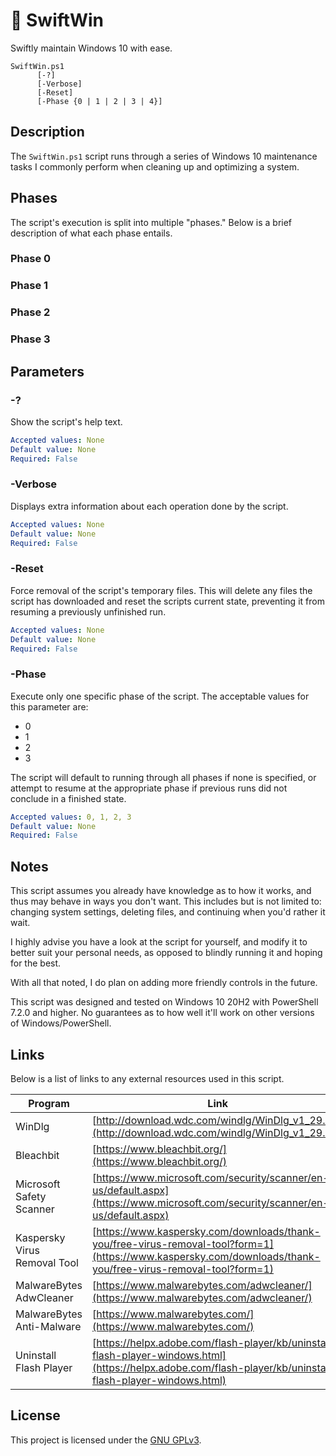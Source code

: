 # 🔮 SwiftWin

Swiftly maintain Windows 10 with ease.

```
SwiftWin.ps1
      [-?]
      [-Verbose]
      [-Reset]
      [-Phase {0 | 1 | 2 | 3 | 4}]
```

## Description

The `SwiftWin.ps1` script runs through a series of Windows 10 maintenance tasks I commonly perform when cleaning up and optimizing a system.

## Phases

The script's execution is split into multiple "phases." Below is a brief description of what each phase entails.

### Phase 0

### Phase 1

### Phase 2

### Phase 3

## Parameters

### -?

Show the script's help text.

```yaml
Accepted values: None
Default value: None
Required: False
```

### -Verbose

Displays extra information about each operation done by the script.

```yaml
Accepted values: None
Default value: None
Required: False
```

### -Reset

Force removal of the script's temporary files. This will delete any files the script has downloaded and reset the scripts current state, preventing it from resuming a previously unfinished run.

```yaml
Accepted values: None
Default value: None
Required: False
```

### -Phase

Execute only one specific phase of the script. The acceptable values for this parameter are:

- 0
- 1
- 2
- 3

The script will default to running through all phases if none is specified, or attempt to resume at the appropriate phase if previous runs did not conclude in a finished state.

```yaml
Accepted values: 0, 1, 2, 3
Default value: None
Required: False
```

## Notes

This script assumes you already have knowledge as to how it works, and thus may behave in ways you don't want. This includes but is not limited to: changing system settings, deleting files, and continuing when you'd rather it wait.

I highly advise you have a look at the script for yourself, and modify it to better suit your personal needs, as opposed to blindly running it and hoping for the best.

With all that noted, I do plan on adding more friendly controls in the future.

This script was designed and tested on Windows 10 20H2 with PowerShell 7.2.0 and higher. No guarantees as to how well it'll work on other versions of Windows/PowerShell.

## Links

Below is a list of links to any external resources used in this script.

| Program                      | Link                                                                                                                                                         |
| ---------------------------- | ------------------------------------------------------------------------------------------------------------------------------------------------------------ |
| WinDlg                       | [http://download.wdc.com/windlg/WinDlg_v1_29.zip](http://download.wdc.com/windlg/WinDlg_v1_29.zip)                                                           |
| Bleachbit                    | [https://www.bleachbit.org/](https://www.bleachbit.org/)                                                                                                     |
| Microsoft Safety Scanner     | [https://www.microsoft.com/security/scanner/en-us/default.aspx](https://www.microsoft.com/security/scanner/en-us/default.aspx)                               |
| Kaspersky Virus Removal Tool | [https://www.kaspersky.com/downloads/thank-you/free-virus-removal-tool?form=1](https://www.kaspersky.com/downloads/thank-you/free-virus-removal-tool?form=1) |
| MalwareBytes AdwCleaner      | [https://www.malwarebytes.com/adwcleaner/](https://www.malwarebytes.com/adwcleaner/)                                                                         |
| MalwareBytes Anti-Malware    | [https://www.malwarebytes.com/](https://www.malwarebytes.com/)                                                                                               |
| Uninstall Flash Player       | [https://helpx.adobe.com/flash-player/kb/uninstall-flash-player-windows.html](https://helpx.adobe.com/flash-player/kb/uninstall-flash-player-windows.html)   |

## License

This project is licensed under the [GNU GPLv3](./LICENSE).
